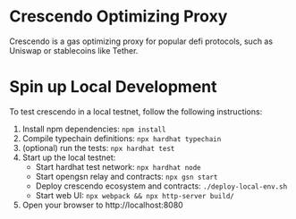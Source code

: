 Crescendo Optimizing Proxy
====

Crescendo is a gas optimizing proxy for popular defi protocols, such as Uniswap or stablecoins like Tether.

# Spin up Local Development

To test crescendo in a local testnet, follow the following instructions:

1. Install npm dependencies: `npm install`
2. Compile typechain definitions: `npx hardhat typechain`
3. (optional) run the tests: `npx hardhat test`
4. Start up the local testnet:
    * Start hardhat test network: `npx hardhat node`
    * Start opengsn relay and contracts: `npx gsn start`
    * Deploy crescendo ecosystem and contracts: `./deploy-local-env.sh`
    * Start web UI: `npx webpack && npx http-server build/`
5. Open your browser to http://localhost:8080